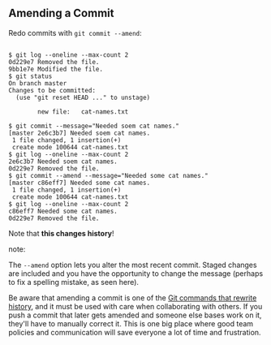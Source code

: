 ## Amending a Commit

Redo commits with `git commit --amend`:

<pre><code data-trim data-noescape>
$ <span class="fragment">git log --oneline --max-count 2</span>
<span class="fragment">0d229e7 Removed the file.
9bb1e7e Modified the file.
$</span> <span class="fragment">git status</span>
<span class="fragment">On branch master
Changes to be committed:
  (use "git reset HEAD <file>..." to unstage)

        new file:   cat-names.txt

$</span> <span class="fragment">git commit --message="Needed soem cat names."</span>
<span class="fragment">[master 2e6c3b7] Needed soem cat names.
 1 file changed, 1 insertion(+)
 create mode 100644 cat-names.txt
$</span> <span class="fragment">git log --oneline --max-count 2</span>
<span class="fragment">2e6c3b7 Needed soem cat names.
0d229e7 Removed the file.
$</span> <span class="fragment">git commit --amend --message="Needed some cat names."</span>
<span class="fragment">[master c86eff7] Needed some cat names.
 1 file changed, 1 insertion(+)
 create mode 100644 cat-names.txt
$</span> <span class="fragment">git log --oneline --max-count 2</span>
<span class="fragment">c86eff7 Needed some cat names.
0d229e7 Removed the file.</span>
</code></pre>

<span class="fragment">Note that **this changes history**!</span>

note:

The `--amend` option lets you alter the most recent commit. Staged changes are included and you have the opportunity to change the message (perhaps to fix a spelling mistake, as seen here).

Be aware that amending a commit is one of the [Git commands that rewrite history](http://git-scm.com/book/en/v2/Git-Tools-Rewriting-History), and it must be used with care when collaborating with others. If you push a commit that later gets amended and someone else bases work on it, they'll have to manually correct it. This is one big place where good team policies and communication will save everyone a lot of time and frustration.

